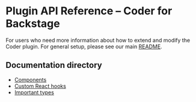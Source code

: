 # Plugin API Reference – Coder for Backstage

For users who need more information about how to extend and modify the Coder plugin. For general setup, please see our main [README](../../README.md).

## Documentation directory

- [Components](./components.md)
- [Custom React hooks](./hooks.md)
- [Important types](./types.md)
